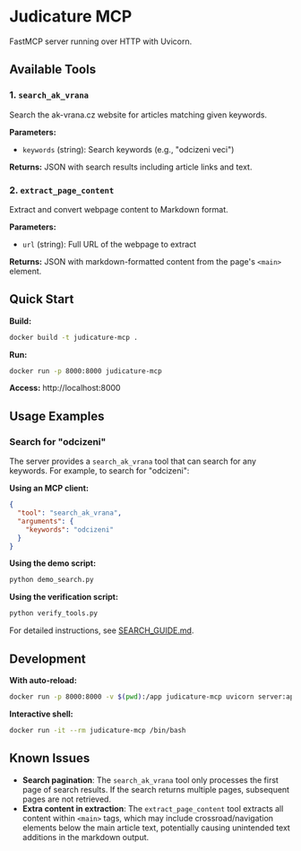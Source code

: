 # Judicature MCP

FastMCP server running over HTTP with Uvicorn.

## Available Tools

### 1. `search_ak_vrana`
Search the ak-vrana.cz website for articles matching given keywords.

**Parameters:**
- `keywords` (string): Search keywords (e.g., "odcizeni veci")

**Returns:** JSON with search results including article links and text.

### 2. `extract_page_content`
Extract and convert webpage content to Markdown format.

**Parameters:**
- `url` (string): Full URL of the webpage to extract

**Returns:** JSON with markdown-formatted content from the page's `<main>` element.

## Quick Start

**Build:**
```bash
docker build -t judicature-mcp .
```

**Run:**
```bash
docker run -p 8000:8000 judicature-mcp
```

**Access:** http://localhost:8000

## Usage Examples

### Search for "odcizeni"
The server provides a `search_ak_vrana` tool that can search for any keywords. For example, to search for "odcizeni":

**Using an MCP client:**
```json
{
  "tool": "search_ak_vrana",
  "arguments": {
    "keywords": "odcizeni"
  }
}
```

**Using the demo script:**
```bash
python demo_search.py
```

**Using the verification script:**
```bash
python verify_tools.py
```

For detailed instructions, see [SEARCH_GUIDE.md](SEARCH_GUIDE.md).

## Development

**With auto-reload:**
```bash
docker run -p 8000:8000 -v $(pwd):/app judicature-mcp uvicorn server:app --host 0.0.0.0 --port 8000 --reload
```

**Interactive shell:**
```bash
docker run -it --rm judicature-mcp /bin/bash
```

## Known Issues

- **Search pagination**: The `search_ak_vrana` tool only processes the first page of search results. If the search returns multiple pages, subsequent pages are not retrieved.
- **Extra content in extraction**: The `extract_page_content` tool extracts all content within `<main>` tags, which may include crossroad/navigation elements below the main article text, potentially causing unintended text additions in the markdown output.
